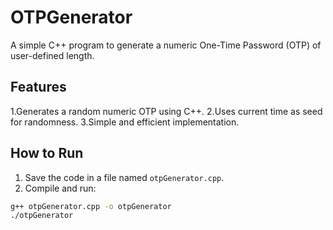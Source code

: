 # OTPGenerator
A simple C++ program to generate a numeric One-Time Password (OTP) of user-defined length.

## Features
1.Generates a random numeric OTP using C++.
2.Uses current time as seed for randomness.
3.Simple and efficient implementation.

## How to Run

1. Save the code in a file named `otpGenerator.cpp`.
2. Compile and run:

```bash
g++ otpGenerator.cpp -o otpGenerator
./otpGenerator
